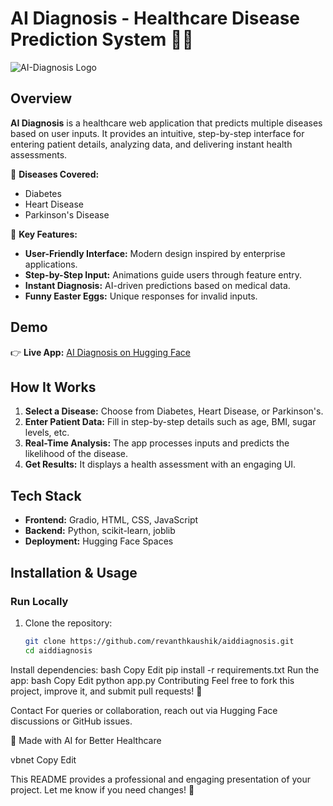 # AI Diagnosis - Healthcare Disease Prediction System 🏥🤖  

![AI-Diagnosis Logo](https://huggingface.co/spaces/revanthkaushik/aiddiagnosis/resolve/main/logo.png)  

## Overview  
**AI Diagnosis** is a healthcare web application that predicts multiple diseases based on user inputs. It provides an intuitive, step-by-step interface for entering patient details, analyzing data, and delivering instant health assessments.  

🔹 **Diseases Covered:**  
- Diabetes  
- Heart Disease  
- Parkinson's Disease  

🔹 **Key Features:**  
- **User-Friendly Interface:** Modern design inspired by enterprise applications.  
- **Step-by-Step Input:** Animations guide users through feature entry.  
- **Instant Diagnosis:** AI-driven predictions based on medical data.  
- **Funny Easter Eggs:** Unique responses for invalid inputs.  

## Demo  
👉 **Live App:** [AI Diagnosis on Hugging Face](https://huggingface.co/spaces/revanthkaushik/aiddiagnosis)  

## How It Works  
1. **Select a Disease:** Choose from Diabetes, Heart Disease, or Parkinson's.  
2. **Enter Patient Data:** Fill in step-by-step details such as age, BMI, sugar levels, etc.  
3. **Real-Time Analysis:** The app processes inputs and predicts the likelihood of the disease.  
4. **Get Results:** It displays a health assessment with an engaging UI.  

## Tech Stack  
- **Frontend:** Gradio, HTML, CSS, JavaScript  
- **Backend:** Python, scikit-learn, joblib  
- **Deployment:** Hugging Face Spaces  

## Installation & Usage  
### **Run Locally**  
1. Clone the repository:  
   ```bash
   git clone https://github.com/revanthkaushik/aiddiagnosis.git
   cd aiddiagnosis
Install dependencies:
bash
Copy
Edit
pip install -r requirements.txt
Run the app:
bash
Copy
Edit
python app.py
Contributing
Feel free to fork this project, improve it, and submit pull requests! 🚀

Contact
For queries or collaboration, reach out via Hugging Face discussions or GitHub issues.

💙 Made with AI for Better Healthcare

vbnet
Copy
Edit

This README provides a professional and engaging presentation of your project. Let me know if you need changes! 🚀














